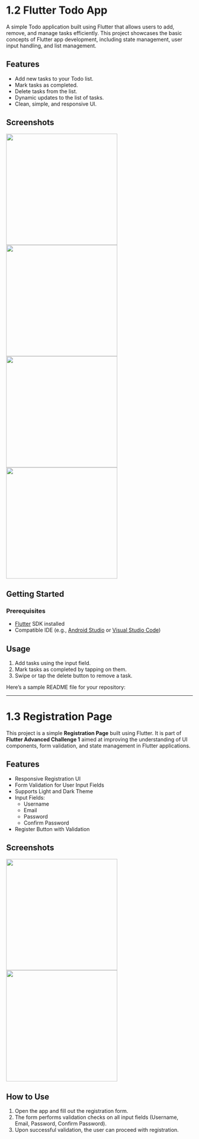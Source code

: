 # 1.2 Flutter Todo App

A simple Todo application built using Flutter that allows users to add, remove, and manage tasks efficiently. This project showcases the basic concepts of Flutter app development, including state management, user input handling, and list management.

## Features

- Add new tasks to your Todo list.
- Mark tasks as completed.
- Delete tasks from the list.
- Dynamic updates to the list of tasks.
- Clean, simple, and responsive UI.

## Screenshots
<!-- Add some screenshots of your app here -->
<img src="https://github.com/user-attachments/assets/79764ac9-8def-46a4-8d33-271cabf6eabc" width="300"/>
<img src="https://github.com/user-attachments/assets/4405d0e2-d0ca-44fb-8222-2e2acff7bb14" width="300"/>
<img src="https://github.com/user-attachments/assets/cffcd1a8-054d-45c9-876c-4c8f87b98158" width="300"/>
<img src="https://github.com/user-attachments/assets/b3fd952d-a56a-45de-81dd-061c6eeb2c5d" width="300"/>

## Getting Started

### Prerequisites

- [Flutter](https://flutter.dev/docs/get-started/install) SDK installed
- Compatible IDE (e.g., [Android Studio](https://developer.android.com/studio) or [Visual Studio Code](https://code.visualstudio.com/))

## Usage

1. Add tasks using the input field.
2. Mark tasks as completed by tapping on them.
3. Swipe or tap the delete button to remove a task.

Here’s a sample README file for your repository:

---

# 1.3 Registration Page

This project is a simple **Registration Page** built using Flutter. It is part of **Flutter Advanced Challenge 1** aimed at improving the understanding of UI components, form validation, and state management in Flutter applications.

## Features

- Responsive Registration UI
- Form Validation for User Input Fields
- Supports Light and Dark Theme
- Input Fields:
  - Username
  - Email
  - Password
  - Confirm Password
- Register Button with Validation

## Screenshots


<img src="https://github.com/user-attachments/assets/27bce52b-5195-4f1d-a190-dcc570c690ef" width="300">
<img src="https://github.com/user-attachments/assets/1c9c20ae-f977-401d-ba7c-cd1a2e93991e" width="300">



## How to Use

1. Open the app and fill out the registration form.
2. The form performs validation checks on all input fields (Username, Email, Password, Confirm Password).
3. Upon successful validation, the user can proceed with registration.

